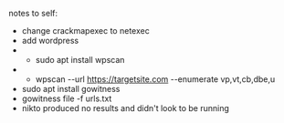 notes to self:
- change crackmapexec to netexec
- add wordpress
-   - sudo apt install wpscan
-   - wpscan --url https://targetsite.com --enumerate vp,vt,cb,dbe,u
- sudo apt install gowitness
- gowitness file -f urls.txt
- nikto produced no results and didn't look to be running
